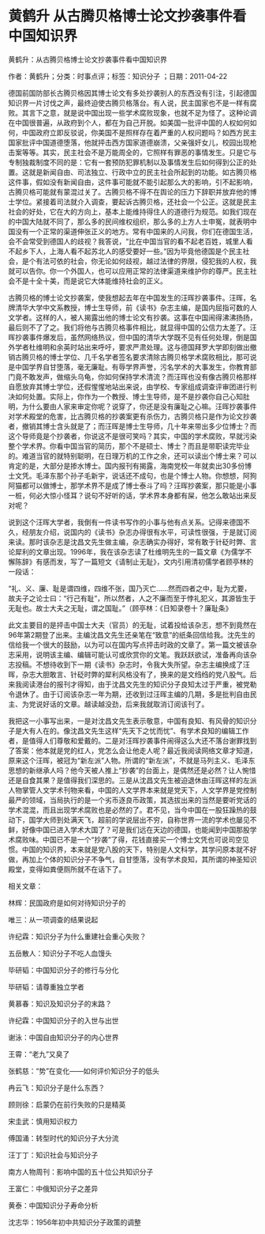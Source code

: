 # 黄鹤升  从古腾贝格博士论文抄袭事件看中国知识界    
    
黄鹤升：从古腾贝格博士论文抄袭事件看中国知识界    
作者：黄鹤升；分类：时事点评；标签：知识分子 ；日期：2011-04-22    
德国前国防部长古腾贝格因其博士论文有多处抄袭别人的东西没有引注，引起德国知识界一片讨伐之声，最终迫使古腾贝格落台。有人说，民主国家也不是一样有腐败。其言下之意，就是说中国出现一些学术腐败现象，也就不足为怪了。这种论调在中国很普遍，从政府到个人，都在为自己开脱。如美国一批评中国的人权如何如何，中国政府立即反驳说，你美国不是照样存在着严重的人权问题吗？如西方民主国家批评中国道德堕落，他就抨击西方国家道德崩溃，父亲强奸女儿，校园出现枪击案等等。其实，民主社会不是万能周全的，它照样有罪恶的事情发生。只是它与专制独裁制度不同的是：它有一套预防犯罪机制以及事情发生后如何得到公正的处置。这就是新闻自由、司法独立、行政中立的民主社会所起到的功能。如古腾贝格这件事，假如没有新闻自由，这件事可能就不能引起那么大的影响，引不起影响，古腾贝格可能就有蒙混过关了。古腾贝格不得不在舆论的压力下辞职并放弃他的博士学位。紧接着司法就介入调查，要起诉古腾贝格，还社会一个公正。这就是民主社会的好处，它在大的方向上，基本上能维持得住人的道德行为规范。如我们现在的中国大陆就不同了，那么多的民间维权组织，那么多的上方人士申冤，就表明中国没有一个正常的渠道伸张正义的地方。常有中国来的人问我，你们在德国生活，会不会常受到德国人的歧视？我答说，“比在中国当官的看不起老百姓，城里人看不起乡下人，上海人看不起苏北人的感受要好一些。”因为毕竟他德国是个民主社会，是个有法可依的社会，你无论如何歧视，越过法律的界限，侵犯我的人权，我就可以告你。你一个外国人，也可以应用正常的法律渠道来维护你的尊严。民主社会不是十全十美，而是说它大体能维持社会的正义。    
古腾贝格的博士论文抄袭案，使我想起去年在中国发生的汪晖抄袭事件。汪晖，名牌清华大学中文系教授，博士生导师，前《读书》杂志主编，是国内屈指可数的人文学者。这样的人，被人揭露出他的博士论文有抄袭。这事在中国闹得沸沸扬扬，最后则不了了之。我们将他与古腾贝格事件相比，就显得中国的公信力太差了。汪晖抄袭事件爆发后，虽然网络热议，但中国的清华大学既不见有任何处理，倒是国外学者杜维明和余英时站出来呼吁，要求严肃处理。这与德国拜罗大学即刻做出撤销古腾贝格的博士学位、几千名学者签名要求清除古腾贝格学术腐败相比，那可说是中国学界自甘堕落，毫无廉耻。有辱学界声誉，污名学术的大事发生，你教育部门竟不敢发声，做缩头乌龟，你如何保持学术清流？而汪晖也没有像古腾贝格那样自愿放弃其博士学位，还假惺惺地站出来说，由学校、专家组成调查评审团进行判决如何处置。实际上，你作为一个教授、博士生导师，是不是抄袭你自己心知肚明，为什么要由人家来审定你呢？说穿了，你还是没有廉耻之心嘛。汪晖抄袭事件对学术殿堂的危害，比古腾贝格的抄袭案更有杀伤力，古腾贝格只是作为论文抄袭者，撤销其博士含头就是了；而汪晖是博士生导师，几十年来带出多少位博士？而这个导师竟是个抄袭者，你说这不是很可笑吗？其实，中国的学术腐败，早就污染整个学术界。你看中国当官的简历，那个不是硕士、博士？而且是带职读完毕业的。难道当官的就特别聪明，在日理万机的工作之余，还可以读出个博士来？可以肯定的是，大部分是掺水博士。国内报刊有揭露，海南党校一年就卖出30多份博士文凭。毛泽东那个孙子毛新宇，说话还不成句，也是个博士人物。你想想，阿狗阿猫都可以做博士，那学术界不是成了博士泰斗了吗？汪晖抄袭案，那只能是小事一桩，何必大惊小怪耳？说句不好听的话，学术界本身都有屎，他怎么敢站出来反对呢？    
说到这个汪晖大学者，我倒有一件读书写作的小事与他有点关系。记得来德国不久，经朋友介绍，说国内的《读书》杂志办得很有水平，可读性很强，于是就订阅来读。那时该杂志是沈昌文先生做主编，杂志确实办得好，常有敢于针砭时弊、言论犀利的文章出现。1996年，我在该杂志读了杜维明先生的一篇文章《为儒学不懈陈辞》有感而发，写了一篇短文《请制止无耻》，文内引用清初儒学者顾亭林的一段话：    
“礼、义、廉、耻是谓四维，四维不张，国乃灭亡……然而四者之中，耻为尤要，故夫子之论士曰：“行己有耻”，所以然者，人之不廉而至于悖礼犯义，其源皆生于无耻也。故士大夫之无耻，谓之国耻。”（顾亭林：《日知录卷十？廉耻条》    
此文主要目的是抨击中国士大夫（官员）的无耻，试着投给该杂志，想不到竟然在96年第2期登了出来。主编沈昌文先生还亲笔在“致意”的纸条回信给我。沈先生的信给我一个很大的鼓励，以为可以在国内写点抨击时政的文章了。第一篇文被该杂志采用，说明该主编、编辑可能认可或欣赏你的文笔。我跃跃欲试，准备再向该杂志投稿。不想待收到下一期《读书》杂志时，令我大失所望。杂志主编换成了汪晖，杂志大胆敢言、针砭时弊的犀利风格没有了，换来的是文绉绉的党八股气。后来我阅读港台的报刊才得知，由于沈昌文先生的知识分子良知太过于严重，被党勒令退休了。由于订阅该杂志一年为期，还收到过汪晖主编的几期，多是批判自由民主、为党说好话的文章。越读越没劲，后来我就取消订阅该刊了。    
我把这一小事写出来，一是对沈昌文先生表示敬意，中国有良知、有风骨的知识分子是大有人在的。像沈昌文先生这样“先天下之忧而忧”、有学术良知的编辑工作者，是值得人们尊敬和爱戴的。二是对汪晖抄袭事件闹得这么大还不落台谢罪找到了答案：他本就是党的红人，党怎么会让他走人呢？最近我阅读网络文章才知道，原来这个汪晖，被冠为“新左派”人物。所谓的“新左派”，不就是马列主义、毛泽东思想的新继承人吗？他今天被人推上“抄袭”的台面上，是偶然还是必然？让人惋惜还是自食其果？是值得我们深思的。三是从沈昌文先生被迫退休由汪晖这样的左派人物掌管人文学术刊物来看，中国的人文学界本来就是党天下，人文学界是党控制最严的领域，当局执行的是一个劣币逐良币政策，其选拔出来的当然是要听党话的学术混混，而且出现学术腐败也是必然的了。君不见，当今中国在一股狂躁热的鼓动下，国学大师到处满天飞，超前的学说层出不穷，自称世界一流的学术也屡见不鲜，好像中国已进入学术大国了？可是我们远在天边的德国，也能闻到中国那股学术腐败味。中国已不是一个“抄袭”了得，花钱直接买一个博士文凭也可说司空见惯。中国的知识界，本来就是党八股的天下，特别是人文科学，其学问原本就不好做，再加上个体的知识分子不争气，自甘堕落，没有学术良知，其所谓的神圣知识殿堂，变得如粪便厕所就不在话下了。    
    
相关文章：    
林辉：民国政府是如何对待知识分子的    
唯三：从一项调查的结果说起    
许纪霖：知识分子为什么重建社会重心失败？    
五岳散人：知识分子不吃人血馒头    
毕研韬：中国知识分子的修行与分化    
毕研韬：请尊重独立学者    
黄慕春：知识及知识分子的末路？    
许纪霖：中国知识分子的入世与出世    
谢泳：中国自由知识分子的内心世界    
王霄：“老九”又臭了    
张鹤慈：“势”在变化——如何评价知识分子的低头    
冉云飞：知识分子是什么东西？    
顾则徐：启蒙仍在前行失败的只是精英    
宋圭武：慎用知识权力    
傅国涌：转型时代的知识分子大分流    
汪丁丁：知识社会与知识分子    
南方人物周刊：影响中国的五十位公共知识分子    
王富仁：中俄知识分子之差异    
黄泰：中国知识分子寿命分析    
沈志华：1956年初中共知识分子政策的调整
